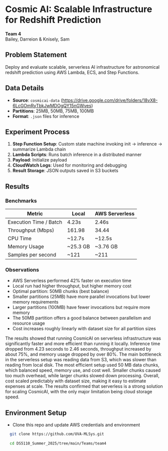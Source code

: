 # Cosmic AI: Scalable Infrastructure for Redshift Prediction

**Team 4**  
Bailey, Darreion & Knisely, Sam

## Problem Statement
Deploy and evaluate scalable, serverless AI infrastructure for astronomical redshift prediction using AWS Lambda, ECS, and Step Functions.

## Data Details
- **Source**: `cosmicai-data` (https://drive.google.com/drive/folders/18vX8-6LcGOmRyTbkJwMDOgQY15nGWves)
- **Partitions**: 25MB, 50MB, 75MB, 100MB
- **Format**: `.json` files for inference

## Experiment Process
1. **Step Function Setup**: Custom state machine invoking init -> inference -> summarize Lambda chain
2. **Lambda Scripts**: Runs batch inference in a distributed manner
3. **Payload**: Initialize payload
4. **CloudWatch Logs**: Used for monitoring and debugging
5. **Result Storage**: JSON outputs saved in S3 buckets

## Results
### Benchmarks
| Metric                   | Local         | AWS Serverless |
|-------------------------|---------------|----------------|
| Execution Time / Batch  | 4.23s         | 2.46s          |
| Throughput (Mbps)       | 161.98        | 34.44          |
| CPU Time                | ~12.7s        | ~12.5s         |
| Memory Usage            | ~25.3 GB      | ~3.76 GB       |
| Samples per second      | ~121          | ~211           |

### Observations
- AWS Serverless performed 42% faster on execution time
- Local run had higher throughput, but higher memory cost
- Optimal partition: 50MB chunks (best balance)
- Smaller partitions (25MB) have more parallel invocations but lower memory requirements
- Larger partitions (100MB) have fewer invocations but require more memory
- The 50MB partition offers a good balance between parallelism and resource usage
- Cost increases roughly linearly with dataset size for all partition sizes

The results showed that running CosmicAI on serverless infrastructure was significantly faster
and more efficient than running it locally. Inference time dropped from 4.23 seconds to 2.46
seconds, throughput increased by about 75%, and memory usage dropped by over 80%. The
main bottleneck in the serverless setup was reading data from S3, which was slower than reading
from local disk. The most efficient setup used 50 MB data chunks, which balanced speed,
memory use, and cost well. Smaller chunks caused too much overhead, while larger chunks
slowed down processing. Overall, cost scaled predictably with dataset size, making it easy to
estimate expenses at scale. The results confirmed that serverless is a strong solution for scaling
CosmicAI, with the only major limitation being cloud storage speed.

## Environment Setup
- Clone this repo and update AWS credentials and environment
```bash
  git clone https://github.com/UVA-MLSys.git
  
  cd DS5110_Summer_2025/tree/main/Teams/team4
```
